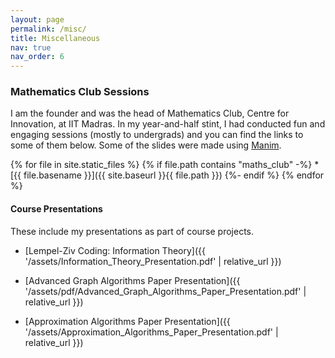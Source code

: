 ```yaml
---
layout: page
permalink: /misc/
title: Miscellaneous
nav: true
nav_order: 6
---
```


<!-- {% include video.html path="assets/video/pexels-engin-akyurt-6069112-960x540-30fps.mp4" class="img-fluid rounded z-depth-1" controls=true %}

{% include video.html path="assets/video/pexels-engin-akyurt-6069112-960x540-30fps.mp4" class="img-fluid rounded z-depth-1" controls=true %}

{% include video.html path="assets/video/pexels-engin-akyurt-6069112-960x540-30fps.mp4" class="img-fluid rounded z-depth-1" controls=true %} -->

<!-- {% include video.html path="assets/maths_club/7 Bridges of Konigsberg.mp4" class="img-fluid rounded z-depth-1" controls=true %} -->

### Mathematics Club Sessions

I am the founder and was the head of Mathematics Club, Centre for Innovation, at IIT Madras. In my year-and-half stint, I had conducted fun and engaging sessions (mostly to undergrads) and you can find the links to some of them below. Some of the slides were made using [Manim](https://www.manim.community/).

{% for file in site.static_files %}
  {% if file.path contains "maths_club" -%}
     * [{{ file.basename }}]({{ site.baseurl }}{{ file.path }})
  {%- endif %}
{% endfor %}

#### Course Presentations
These include my presentations as part of course projects.

* [Lempel-Ziv Coding: Information Theory]({{ '/assets/Information_Theory_Presentation.pdf' | relative_url }})

* [Advanced Graph Algorithms Paper Presentation]({{ '/assets/pdf/Advanced_Graph_Algorithms_Paper_Presentation.pdf' | relative_url }})

* [Approximation Algorithms Paper Presentation]({{ '/assets/Approximation_Algorithms_Paper_Presentation.pdf' | relative_url }})